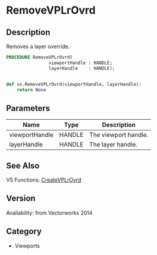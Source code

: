 # RemoveVPLrOvrd

## Description
Removes a layer override.

```pascal
PROCEDURE RemoveVPLrOvrd(
				viewportHandle : HANDLE;
				layerHandle    : HANDLE);
```

```python

def vs.RemoveVPLrOvrd(viewportHandle, layerHandle):
    return None
```

## Parameters
|Name|Type|Description|
|---|---|---|
|viewportHandle|HANDLE|The viewport handle.|
|layerHandle|HANDLE|The layer handle.|

## See Also
VS Functions:
[CreateVPLrOvrd](CreateVPLrOvrd.md)

## Version
Availability: from Vectorworks 2014
## Category
* Viewports


